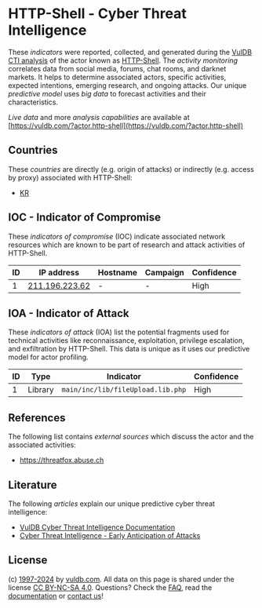# HTTP-Shell - Cyber Threat Intelligence

These _indicators_ were reported, collected, and generated during the [VulDB CTI analysis](https://vuldb.com/?kb.cti) of the actor known as [HTTP-Shell](https://vuldb.com/?actor.http-shell). The _activity monitoring_ correlates data from social media, forums, chat rooms, and darknet markets. It helps to determine associated actors, specific activities, expected intentions, emerging research, and ongoing attacks. Our unique _predictive model_ uses _big data_ to forecast activities and their characteristics.

_Live data_ and more _analysis capabilities_ are available at [https://vuldb.com/?actor.http-shell](https://vuldb.com/?actor.http-shell)

## Countries

These _countries_ are directly (e.g. origin of attacks) or indirectly (e.g. access by proxy) associated with HTTP-Shell:

* [KR](https://vuldb.com/?country.kr)

## IOC - Indicator of Compromise

These _indicators of compromise_ (IOC) indicate associated network resources which are known to be part of research and attack activities of HTTP-Shell.

ID | IP address | Hostname | Campaign | Confidence
-- | ---------- | -------- | -------- | ----------
1 | [211.196.223.62](https://vuldb.com/?ip.211.196.223.62) | - | - | High

## IOA - Indicator of Attack

These _indicators of attack_ (IOA) list the potential fragments used for technical activities like reconnaissance, exploitation, privilege escalation, and exfiltration by HTTP-Shell. This data is unique as it uses our predictive model for actor profiling.

ID | Type | Indicator | Confidence
-- | ---- | --------- | ----------
1 | Library | `main/inc/lib/fileUpload.lib.php` | High

## References

The following list contains _external sources_ which discuss the actor and the associated activities:

* https://threatfox.abuse.ch

## Literature

The following _articles_ explain our unique predictive cyber threat intelligence:

* [VulDB Cyber Threat Intelligence Documentation](https://vuldb.com/?kb.cti)
* [Cyber Threat Intelligence - Early Anticipation of Attacks](https://www.scip.ch/en/?labs.20201022)

## License

(c) [1997-2024](https://vuldb.com/?kb.changelog) by [vuldb.com](https://vuldb.com/?kb.about). All data on this page is shared under the license [CC BY-NC-SA 4.0](https://creativecommons.org/licenses/by-nc-sa/4.0/). Questions? Check the [FAQ](https://vuldb.com/?kb.faq), read the [documentation](https://vuldb.com/?kb) or [contact us](https://vuldb.com/?contact)!

